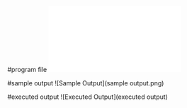 #program file
![Program File](RoundRobin.py)

#sample output
![Sample Output](sample output.png)

#executed output
![Executed Output](executed output)

